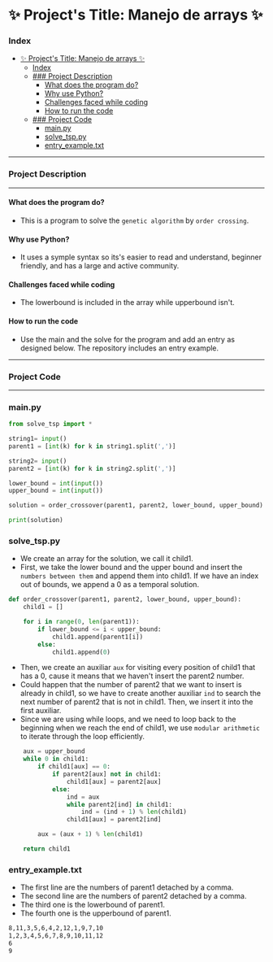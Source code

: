 # ✨ Project's Title: Manejo de arrays ✨

### Index
- [✨ Project's Title: Manejo de arrays ✨](#-projects-title-manejo-de-arrays-)
    - [Index](#index)
  - [### Project Description](#-project-description)
      - [What does the program do?](#what-does-the-program-do)
      - [Why use Python?](#why-use-python)
      - [Challenges faced while coding](#challenges-faced-while-coding)
      - [How to run the code](#how-to-run-the-code)
  - [### Project Code](#-project-code)
    - [main.py](#mainpy)
    - [solve_tsp.py](#solve_tsppy)
    - [entry_example.txt](#entry_exampletxt)
---

### Project Description
---

#### What does the program do?
* This is a program to solve the `genetic algorithm` by `order crossing`.

#### Why use Python?
* It uses a symple syntax so its's easier to read and understand, beginner friendly, and has a large and active community.

#### Challenges faced while coding
* The lowerbound is included in the array while upperbound isn't.

#### How to run the code
* Use the main and the solve for the program and add an entry as designed below. The repository includes an entry example.

---
### Project Code
---

### main.py
```python
from solve_tsp import *

string1= input()
parent1 = [int(k) for k in string1.split(',')]

string2= input()
parent2 = [int(k) for k in string2.split(',')]

lower_bound = int(input())
upper_bound = int(input())

solution = order_crossover(parent1, parent2, lower_bound, upper_bound)

print(solution)
```

### solve_tsp.py
* We create an array for the solution, we call it child1.
* First, we take the lower bound and the upper bound and insert the `numbers between them` and append them into child1. If we have an index out of bounds, we append a 0 as a temporal solution.
```python
def order_crossover(parent1, parent2, lower_bound, upper_bound):
    child1 = []

    for i in range(0, len(parent1)):
        if lower_bound <= i < upper_bound:
            child1.append(parent1[i])
        else:
            child1.append(0)
```
* Then, we create an auxiliar `aux` for visiting every position of child1 that has a 0, cause it means that we haven't insert the parent2 number.
* Could happen that the number of parent2 that we want to insert is already in child1, so we have to create another auxiliar `ind` to search the next number of parent2 that is not in child1. Then, we insert it into the first auxiliar.
* Since we are using while loops, and we need to loop back to the beginning when we reach the end of child1, we use `modular arithmetic` to iterate through the loop efficiently.
```python
    aux = upper_bound
    while 0 in child1:
        if child1[aux] == 0:
            if parent2[aux] not in child1:
                child1[aux] = parent2[aux]
            else:
                ind = aux
                while parent2[ind] in child1:
                    ind = (ind + 1) % len(child1)
                child1[aux] = parent2[ind]

        aux = (aux + 1) % len(child1)

    return child1

```

### entry_example.txt
* The first line are the numbers of parent1 detached by a comma.
* The second line are the numbers of parent2 detached by a comma.
* The third one is the lowerbound of parent1.
* The fourth one is the upperbound of parent1.

```txt
8,11,3,5,6,4,2,12,1,9,7,10
1,2,3,4,5,6,7,8,9,10,11,12
6
9
```
